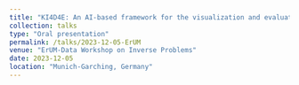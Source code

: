 ```yaml
---
title: "KI4D4E: An AI-based framework for the visualization and evaluation of 4D tomography data for beamline end-users"
collection: talks
type: "Oral presentation"
permalink: /talks/2023-12-05-ErUM
venue: "ErUM-Data Workshop on Inverse Problems"
date: 2023-12-05
location: "Munich-Garching, Germany"
---
```


<!-- ## Description
The Helmholtz-Zentrum Hereon is operating imaging beamlines for X-ray tomography (P05 IBL, P07 HEMS) for academic and industrial users at the synchrotron radiation source PETRA III at DESY in Hamburg, Germany. The high X-ray flux density and coherence of synchrotron radiation enable high-resolution in situ/operando tomography experiments. Here, large amounts of 4D data are collected from a wide variety of samples, which is challenging to reconstruct, process, and analyze. In this multi-disciplinary project - KI4D4E, we utilize modern machine learning methods for the data processing of synchrotron-radiation tomography experiments, such as micro- and nano-CT simulation, denoising and artifact removal, phase retrieval, and digital volume correlation, which are applied to the data analysis of biodegradable implant materials. In this talk, we will present the challenges and methodologies to solve inverse problems (e.g. 3D optical flow) based on the volumetric data by supervised/unsupervised learning. -->

